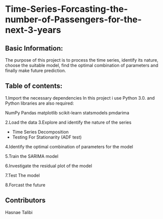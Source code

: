 # Time-Series-Forcasting-the-number-of-Passengers-for-the-next-3-years

## Basic Information:
The purpose of this project is to process the time series, identify its nature, choose the suitable model, find the optimal combination of parameters and finally make future prediction.

## Table of contents:
1.Import the necessary dependencies
In this project i use Python 3.0. and Python libraries are also required:

NumPy
Pandas
matplotlib
scikit-learn
statsmodels
pmdarima

2.Load the data
3.Explore and identify the nature of the series
- Time Series Decomposition
- Testing For Stationarity (ADF test)

4.Identify the optimal combination of parameters for the model

5.Train the SARIMA model

6.Investigate the residual plot of the model

7.Test The model

8.Forcast the future


## Contributors
Hasnae Talibi

